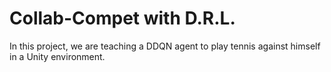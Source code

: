 # Collab-Compet with D.R.L.
In this project, we are teaching a DDQN agent to play tennis against himself in a Unity environment.
